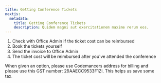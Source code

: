 ```yaml
---
title: Getting Conference Tickets
nextjs:
  metadata:
    title: Getting Conference Tickets
    description: Quidem magni aut exercitationem maxime rerum eos.
---
```


1. Check with Office Admin if the ticket cost can be reimbursed
2. Book the tickets yourself
3. Send the invoice to Office Admin
4. The ticket cost will be reimbursed after you've attended the conference

When given an option, please use Codemancers address for billing and please use this GST number: 29AAECC9533F1ZI. This helps us save some tax.
